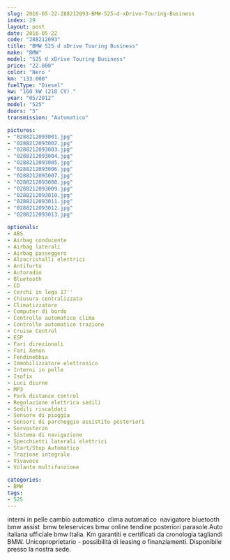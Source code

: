 ```yaml
---
slug: 2016-05-22-288212093-BMW-525-d-xDrive-Touring-Business
index: 29
layout: post
date: 2016-05-22
code: "288212093"
title: "BMW 525 d xDrive Touring Business"
make: "BMW"
model: "525 d xDrive Touring Business"
price: "22.800"
color: "Nero "
km: "133.000"
fuelType: "Diesel"
kw: "160 kW (218 CV) "
year: "05/2012"
model: "525"
doors: "5"
transmission: "Automatico"

pictures:
- "0288212093001.jpg"
- "0288212093002.jpg"
- "0288212093003.jpg"
- "0288212093004.jpg"
- "0288212093005.jpg"
- "0288212093006.jpg"
- "0288212093007.jpg"
- "0288212093008.jpg"
- "0288212093009.jpg"
- "0288212093010.jpg"
- "0288212093011.jpg"
- "0288212093012.jpg"
- "0288212093013.jpg"

optionals:
- ABS
- Airbag conducente
- Airbag laterali
- Airbag passeggero
- Alzacristalli elettrici
- Antifurto
- Autoradio
- Bluetooth
- CD
- Cerchi in lega 17''
- Chiusura centralizzata
- Climatizzatore
- Computer di bordo
- Controllo automatico clima
- Controllo automatico trazione
- Cruise Control
- ESP
- Fari direzionali
- Fari Xenon
- Fendinebbia
- Immobilizzatore elettronico
- Interni in pelle
- Isofix
- Luci diurne
- MP3
- Park distance control
- Regolazione elettrica sedili
- Sedili riscaldati
- Sensore di pioggia
- Sensori di parcheggio assistito posteriori
- Servosterzo
- Sistema di navigazione
- Specchietti laterali elettrici
- Start/Stop Automatico
- Trazione integrale
- Vivavoce
- Volante multifunzione

categories:
- BMW
tags:
- 525
---
```

 interni in pelle cambio automatico  clima automatico  navigatore bluetooth  bmw assist  bmw teleservices bmw online tendine posteriori parasole.Auto italiana ufficiale bmw Italia. Km garantiti e certificati da cronologia tagliandi BMW. Unicoproprietario - possibilità di leasing o finanziamenti. Disponibile presso la nostra sede.